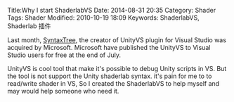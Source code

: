 Title:Why I start ShaderlabVS
Date: 2014-08-31 20:35
Category: Shader
Tags: Shader
Modified: 2010-10-19 18:09
Keywords: ShaderlabVS, Shaderlab 插件

Last month, [SyntaxTree](http://unityvs.com/), the creator of UnityVS plugin for Visual Studio was acquired by Microsoft. Microsoft have published the UnityVS to Visual Studio users for free at the end of July.

UnityVS is cool tool that make it's possible to debug Unity scripts in VS. But the tool is not support the Unity shaderlab syntax. it's pain for me to to read/write shader in VS, So I created the ShaderlabVS to help myself and may would help someone who need it.
